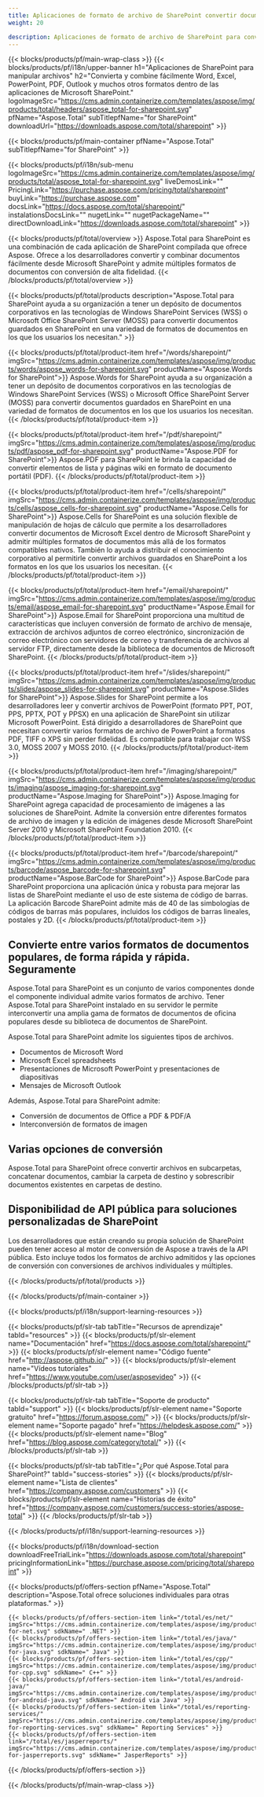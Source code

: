 ```yaml
---
title: Aplicaciones de formato de archivo de SharePoint convertir documentos en aplicaciones de SharePoint 
weight: 20

description: Aplicaciones de formato de archivo de SharePoint para convertir y combinar formatos de documentos de imágenes y correo electrónico de Word Excel PDF PowerPoint dentro de Microsoft SharePoint
---
```


{{< blocks/products/pf/main-wrap-class >}}
{{< blocks/products/pf/i18n/upper-banner h1="Aplicaciones de SharePoint para manipular archivos" h2="Convierta y combine fácilmente Word, Excel, PowerPoint, PDF, Outlook y muchos otros formatos dentro de las aplicaciones de Microsoft SharePoint." logoImageSrc="https://cms.admin.containerize.com/templates/aspose/img/products/total/headers/aspose_total-for-sharepoint.svg" pfName="Aspose.Total" subTitlepfName="for SharePoint" downloadUrl="https://downloads.aspose.com/total/sharepoint" >}}

{{< blocks/products/pf/main-container pfName="Aspose.Total" subTitlepfName="for SharePoint" >}}

{{< blocks/products/pf/i18n/sub-menu logoImageSrc="https://cms.admin.containerize.com/templates/aspose/img/products/total/aspose_total-for-sharepoint.svg" liveDemosLink="" PricingLink="https://purchase.aspose.com/pricing/total/sharepoint" buyLink="https://purchase.aspose.com" docsLink="https://docs.aspose.com/total/sharepoint/" instalationsDocsLink="" nugetLink="" nugetPackageName="" directDownloadLink="https://downloads.aspose.com/total/sharepoint" >}}

{{< blocks/products/pf/total/overview >}}
Aspose.Total para SharePoint es una combinación de cada aplicación de SharePoint compilada que ofrece Aspose. Ofrece a los desarrolladores convertir y combinar documentos fácilmente desde Microsoft SharePoint y admite múltiples formatos de documentos con conversión de alta fidelidad.
{{< /blocks/products/pf/total/overview >}}

{{< blocks/products/pf/total/products description="Aspose.Total para SharePoint ayuda a su organización a tener un depósito de documentos corporativos en las tecnologías de Windows SharePoint Services (WSS) o Microsoft Office SharePoint Server (MOSS) para convertir documentos guardados en SharePoint en una variedad de formatos de documentos en los que los usuarios los necesitan." >}}

{{< blocks/products/pf/total/product-item href="/words/sharepoint/" imgSrc="https://cms.admin.containerize.com/templates/aspose/img/products/words/aspose_words-for-sharepoint.svg" productName="Aspose.Words for SharePoint">}}
Aspose.Words for SharePoint ayuda a su organización a tener un depósito de documentos corporativos en las tecnologías de Windows SharePoint Services (WSS) o Microsoft Office SharePoint Server (MOSS) para convertir documentos guardados en SharePoint en una variedad de formatos de documentos en los que los usuarios los necesitan.
{{< /blocks/products/pf/total/product-item >}}

{{< blocks/products/pf/total/product-item href="/pdf/sharepoint/" imgSrc="https://cms.admin.containerize.com/templates/aspose/img/products/pdf/aspose_pdf-for-sharepoint.svg" productName="Aspose.PDF for SharePoint">}}
Aspose.PDF para SharePoint le brinda la capacidad de convertir elementos de lista y páginas wiki en formato de documento portátil (PDF).
{{< /blocks/products/pf/total/product-item >}}

{{< blocks/products/pf/total/product-item href="/cells/sharepoint/" imgSrc="https://cms.admin.containerize.com/templates/aspose/img/products/cells/aspose_cells-for-sharepoint.svg" productName="Aspose.Cells for SharePoint">}}
Aspose.Cells for SharePoint es una solución flexible de manipulación de hojas de cálculo que permite a los desarrolladores convertir documentos de Microsoft Excel dentro de Microsoft SharePoint y admitir múltiples formatos de documentos más allá de los formatos compatibles nativos. También lo ayuda a distribuir el conocimiento corporativo al permitirle convertir archivos guardados en SharePoint a los formatos en los que los usuarios los necesitan.
{{< /blocks/products/pf/total/product-item >}}

{{< blocks/products/pf/total/product-item href="/email/sharepoint/" imgSrc="https://cms.admin.containerize.com/templates/aspose/img/products/email/aspose_email-for-sharepoint.svg" productName="Aspose.Email for SharePoint">}}
Aspose.Email for SharePoint proporciona una multitud de características que incluyen conversión de formato de archivo de mensaje, extracción de archivos adjuntos de correo electrónico, sincronización de correo electrónico con servidores de correo y transferencia de archivos al servidor FTP, directamente desde la biblioteca de documentos de Microsoft SharePoint.
{{< /blocks/products/pf/total/product-item >}}

{{< blocks/products/pf/total/product-item href="/slides/sharepoint/" imgSrc="https://cms.admin.containerize.com/templates/aspose/img/products/slides/aspose_slides-for-sharepoint.svg" productName="Aspose.Slides for SharePoint">}}
Aspose.Slides for SharePoint permite a los desarrolladores leer y convertir archivos de PowerPoint (formato PPT, POT, PPS, PPTX, POT y PPSX) en una aplicación de SharePoint sin utilizar Microsoft PowerPoint. Está dirigido a desarrolladores de SharePoint que necesitan convertir varios formatos de archivo de PowerPoint a formatos PDF, TIFF o XPS sin perder fidelidad. Es compatible para trabajar con WSS 3.0, MOSS 2007 y MOSS 2010.
{{< /blocks/products/pf/total/product-item >}}

{{< blocks/products/pf/total/product-item href="/imaging/sharepoint/" imgSrc="https://cms.admin.containerize.com/templates/aspose/img/products/imaging/aspose_imaging-for-sharepoint.svg" productName="Aspose.Imaging for SharePoint">}}
Aspose.Imaging for SharePoint agrega capacidad de procesamiento de imágenes a las soluciones de SharePoint. Admite la conversión entre diferentes formatos de archivo de imagen y la edición de imágenes desde Microsoft SharePoint Server 2010 y Microsoft SharePoint Foundation 2010.
{{< /blocks/products/pf/total/product-item >}}

{{< blocks/products/pf/total/product-item href="/barcode/sharepoint/" imgSrc="https://cms.admin.containerize.com/templates/aspose/img/products/barcode/aspose_barcode-for-sharepoint.svg" productName="Aspose.BarCode for SharePoint">}}
Aspose.BarCode para SharePoint proporciona una aplicación única y robusta para mejorar las listas de SharePoint mediante el uso de este sistema de código de barras. La aplicación Barcode SharePoint admite más de 40 de las simbologías de códigos de barras más populares, incluidos los códigos de barras lineales, postales y 2D.
{{< /blocks/products/pf/total/product-item >}}

<!--<p></p>-->
<div class="col-lg-12">
 <h2 class="h2title">
  <a class="anchor" id="features" name="features">
  </a>
  Convierte entre varios formatos de documentos populares, de forma rápida y rápida. Seguramente
 </h2>
 <p>
  Aspose.Total para SharePoint es un conjunto de varios componentes donde el componente individual admite varios formatos de archivo. Tener Aspose.Total para SharePoint instalado en su servidor le permite interconvertir una amplia gama de formatos de documentos de oficina populares desde su biblioteca de documentos de SharePoint.
 </p>
 <p>
  Aspose.Total para SharePoint admite los siguientes tipos de archivos.
 </p>
 <ul class="unstyled">
  <li>
   Documentos de Microsoft Word
  </li>
  <li>
   Microsoft Excel spreadsheets
  </li>
  <li>
   Presentaciones de Microsoft PowerPoint y presentaciones de diapositivas
  </li>
  <li>
   Mensajes de Microsoft Outlook
  </li>
 </ul>
 <p>
  Además, Aspose.Total para SharePoint admite:
 </p>
 <ul class="unstyled">
  <li>
   Conversión de documentos de Office a PDF &amp; PDF/A
  </li>
  <li>
   Interconversión de formatos de imagen
  </li>
 </ul>
</div>
<div class="col-lg-12">
 <h2 class="h2title">
  Varias opciones de conversión
 </h2>
 <p>
  Aspose.Total para SharePoint ofrece convertir archivos en subcarpetas, concatenar documentos, cambiar la carpeta de destino y sobrescribir documentos existentes en carpetas de destino.
 </p>
</div>
<div class="col-lg-12">
 <h2 class="h2title">
  Disponibilidad de API pública para soluciones personalizadas de SharePoint
 </h2>
 <p>
  Los desarrolladores que están creando su propia solución de SharePoint pueden tener acceso al motor de conversión de Aspose a través de la API pública. Esto incluye todos los formatos de archivo admitidos y las opciones de conversión con conversiones de archivos individuales y múltiples.
 </p>
</div>
<!--Feature-section Start-->
<!--Feature-section End-->

{{< /blocks/products/pf/total/products >}}

{{< /blocks/products/pf/main-container >}}


{{< blocks/products/pf/i18n/support-learning-resources >}}

{{< blocks/products/pf/slr-tab tabTitle="Recursos de aprendizaje" tabId="resources" >}}
{{< blocks/products/pf/slr-element name="Documentación" href="https://docs.aspose.com/total/sharepoint/" >}} 
{{< blocks/products/pf/slr-element name="Código fuente" href="http://aspose.github.io/" >}} 
{{< blocks/products/pf/slr-element name="Vídeos tutoriales" href="https://www.youtube.com/user/asposevideo" >}} 
{{< /blocks/products/pf/slr-tab >}}

{{< blocks/products/pf/slr-tab tabTitle="Soporte de producto" tabId="support" >}}
{{< blocks/products/pf/slr-element name="Soporte gratuito" href="https://forum.aspose.com/" >}} 
{{< blocks/products/pf/slr-element name="Soporte pagado" href="https://helpdesk.aspose.com/" >}} 
{{< blocks/products/pf/slr-element name="Blog" href="https://blog.aspose.com/category/total/" >}} 
{{< /blocks/products/pf/slr-tab >}}

{{< blocks/products/pf/slr-tab tabTitle="¿Por qué Aspose.Total para SharePoint?" tabId="success-stories" >}}
{{< blocks/products/pf/slr-element name="Lista de clientes" href="https://company.aspose.com/customers" >}} 
{{< blocks/products/pf/slr-element name="Historias de éxito" href="https://company.aspose.com/customers/success-stories/aspose-total" >}} 
{{< /blocks/products/pf/slr-tab >}}

{{< /blocks/products/pf/i18n/support-learning-resources >}}

{{< blocks/products/pf/i18n/download-section downloadFreeTrialLink="https://downloads.aspose.com/total/sharepoint" pricingInformationLink="https://purchase.aspose.com/pricing/total/sharepoint" >}}

{{< blocks/products/pf/offers-section pfName="Aspose.Total" description="Aspose.Total ofrece soluciones individuales para otras plataformas." >}}

    {{< blocks/products/pf/offers-section-item link="/total/es/net/" imgSrc="https://cms.admin.containerize.com/templates/aspose/img/products/total/aspose_total-for-net.svg" sdkName=" .NET" >}}
    {{< blocks/products/pf/offers-section-item link="/total/es/java/" imgSrc="https://cms.admin.containerize.com/templates/aspose/img/products/total/aspose_total-for-java.svg" sdkName=" Java" >}}
    {{< blocks/products/pf/offers-section-item link="/total/es/cpp/" imgSrc="https://cms.admin.containerize.com/templates/aspose/img/products/total/aspose_total-for-cpp.svg" sdkName=" C++" >}}
    {{< blocks/products/pf/offers-section-item link="/total/es/android-java/" imgSrc="https://cms.admin.containerize.com/templates/aspose/img/products/total/aspose_total-for-android-java.svg" sdkName=" Android via Java" >}}
    {{< blocks/products/pf/offers-section-item link="/total/es/reporting-services/" imgSrc="https://cms.admin.containerize.com/templates/aspose/img/products/total/aspose_total-for-reporting-services.svg" sdkName=" Reporting Services" >}}
    {{< blocks/products/pf/offers-section-item link="/total/es/jasperreports/" imgSrc="https://cms.admin.containerize.com/templates/aspose/img/products/total/aspose_total-for-jasperreports.svg" sdkName=" JasperReports" >}}
{{< /blocks/products/pf/offers-section >}}

{{< /blocks/products/pf/main-wrap-class >}}